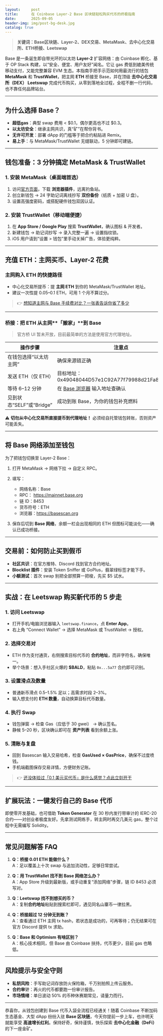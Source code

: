 ```yaml
---
layout:     post
title:      在 Coinbase Layer-2 Base 区块链轻松购买代币的终极指南
date:       2025-09-05
header-img: img/post-bg-desk.jpg
catalog: true
---
```


> **关键词：Base区块链、Layer-2、DEX交易、MetaMask、去中心化交易所、ETH桥接、Leetswap**

Base 是一条诞生即自带光环的以太坊 **Layer-2** 扩容网络：由 Coinbase 孵化、基于 OP Stack 构建，以“安全、便宜、用户友好”闻名。它让 gas 费低到媲美传统移动支付，又能完整兼容 EVM 生态。本指南手把手示范如何用最流行的钱包 **MetaMask** 和 **TrustWallet**，把主网 **ETH** 桥接至 Base，并在顶级 **去中心化交易所（DEX） Leetswap** 完成代币购买，从零到落地全过程，全程不删一行代码，也不靠任何品牌站台。

---

## 为什么选择 Base？

- **超低gas**：典型 swap 费用 < $0.1，偶尔更高也不过 $0.3。  
- **以太坊安全**：继承主网共识，真“矿”在帮你背书。  
- **无许可开发**：部署 dApp 的门槛等于把合约粘贴进 Remix。  
- **易上手**：与 MetaMask/TrustWallet 无缝联动，5 分钟即可建链。

---

## 钱包准备：3 分钟搞定 MetaMask & TrustWallet  

### 1. 安装 MetaMask（桌面端首选）

1. 访问[官方页面](https://metamask.io)，下载 **浏览器插件**，远离钓鱼站。  
2. 创立新钱包 → 24 字助记词离线抄写 **双份备份**（纸质 + 加密 U 盘）。  
3. 设置高强度密码，或搭配硬件钱包双因认证。

### 2. 安装 TrustWallet（移动端便捷）

1. 在 **App Store / Google Play** 搜索 **TrustWallet**，确认图标 & 开发者。  
2. 新建钱包 → 助记词抄写 → 录入完整一遍 → 设置指纹锁。  
3. iOS 用户请到“设置 > 钱包”里手动关掉广告，体验更纯粹。

---

## 充值 ETH：主网买币、Layer-2 花费  

### 主网购入 ETH 的快捷路径  

- 中心化交易所提币：提 **主网 ETH** 到你的 MetaMask/TrustWallet 地址。  
- 建议一次性提 0.05–0.1 ETH，可用 1 个月不算过分。

> 👉 [想知道主网与 Base 手续费对比？一张表告诉你省了多少](https://okxdog.com/)

---

### 桥接：把 ETH 从主网**「搬家」**到 Base  

> 官方桥 UI 暂未开放，目前最简单的方法是使用官方代理地址。

| 操作步骤                    | 注意点                                  |
|-----------------------------|----------------------------------------|
| 在钱包选择“以太坊主网”       | 确保来源链正确                          |
| 发送 ETH（仅 ETH）           | 目标地址：0x49048044D57e1C92A77f79988d21Fa8fAF74E97e |
| 等待 6–12 分钟               | 在 [Base 浏览器](https://basescan.org) 输入地址查确认 |
| 见到状态“SELF”或“Bridge”     | 成功到账 Base，为你的钱包补充燃料       |

⚠️ **切勿从中心化交易所直接提币到代理地址！** 必须经自托管钱包转账，否则资产可能丢失。

---

## 将 Base 网络添加至钱包

为了把钱包切换至 Layer-2 Base：

1. 打开 MetaMask → 网络下拉 → 自定义 RPC。  
2. 填写：  
   - 网络名称：Base  
   - RPC： https://mainnet.base.org  
   - 链 ID：8453  
   - 货币符号：ETH  
   - 浏览器：https://basescan.org  

3. 保存后切到 **Base 网络**，余额一栏会出现相同的 ETH 但图标可能淡化——确认已成功桥接。

---

## 交易前：如何防止买到假币

- **社区共识**：在官方推特、Discord 找到官方合约地址。  
- **Blocklist 插件**：安装 Token Sniffer 或 GoPlus，翡翠绿标签才能下手。  
- **小额测试**：首次 swap 别把全部预算一把梭，先买 $5 试水。

---

## 实战：在 Leetswap 购买新代币的 5 步走

### 1. 访问 Leetswap

- 打开手机/电脑浏览器输入 `leetswap.finance`，点 **Enter App**。  
- 右上角 “Connect Wallet” → 选择 MetaMask 或 TrustWallet → 授权。

### 2. 选择交易对

- ETH 作为支付通货，右侧搜索目标代币的 **合约地址**，而非字符名，确保唯一。  
- 举个场景：想入手社区火爆的 **$BALD**，粘贴 `0x...5a77` 合约即可识别。

### 3. 设置滑点及数量

- 普通新币滑点 0.5–1.5% 足以；高需求时段 2–3%。  
- 输入想支付的 **ETH 数量**，自动换算目标代币数量。

### 4. 执行 Swap

- 钱包弹窗 → 检查 Gas（应低于 30 gwei） → 确认签名。  
- 静候 5–20 秒，区块确认即可在 **资产列表** 看到余额上涨。

### 5. 清账与复盘

- 回到 Basescan 输入交易哈希，检查 **GasUsed × GasPrice**，确保不过度喷钱。  
- 手机端截图保存交易详情，方便财务记账。

> 👉 [还没体验过「0.1 美元买代币」是什么感觉？点此立刻开干](https://okxdog.com/)

---

## 扩展玩法：一键发行自己的 Base 代币

即使零开发基础，也可借助 **Token Generator** 在 30 秒内发行带审计的 IERC-20 合约——对创业者极度友好。先拿测试网练手，转主网时再交几美元 gas，整个过程中无需编写 Solidity。

---

## 常见问题解答 FAQ

1. **Q：桥接 0.01 ETH 能做什么？**  
   A：足以覆盖上十次 swap 与追加流动性，足够日常尝试。

2. **Q：用 TrustWallet 找不到 Base 网络怎么办？**  
   A：App Store 升级到最新版，或手动重复“添加网络”步骤，链 ID 8453 必须写对。

3. **Q：Leetswap 找不到想买的币？**  
   A：复制**合约地址**粘贴到搜索栏即可，遇见同名山寨币一律拉黑。

4. **Q：桥接超过 12 分钟无到账？**  
   A：查看通过 ETH 主网 tx hash，若状态是成功的，可再等待；仍无结果可在官方 Discord 提供 tx 求助。

5. **Q：Base 和 Optimism 有啥区别？**  
   A：核心技术相同，但 Base 由 Coinbase 扶持，代币更少，目前 gas 也略低。

---

## 风险提示与安全守则

- **私钥风险**：手写助记词存放防火保险箱，千万别拍照上传云服务。  
- **合约审计**：再火的代币都要跑一份审计报告。  
- **市场情绪**：单日波动 50% 的币种休赛期常见，请量力而行。

---

恭喜你，从钱包创建到 Base 代币入袋全流程已经通关！随着 Coinbase 不断加码生态基金、大型 dApp 纷纷入驻 **Base 区块链**，今天你提前一步上车，也许明天就能享受 **高速增长红利**。保持好奇，保持谨慎，快乐探索 **去中心化金融（DeFi）** 的下一座金矿。